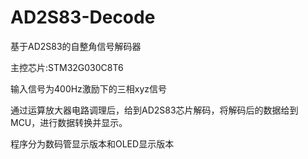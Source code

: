 # AD2S83-Decode
基于AD2S83的自整角信号解码器

主控芯片:STM32G030C8T6

输入信号为400Hz激励下的三相xyz信号

通过运算放大器电路调理后，给到AD2S83芯片解码，将解码后的数据给到MCU，进行数据转换并显示。

程序分为数码管显示版本和OLED显示版本
